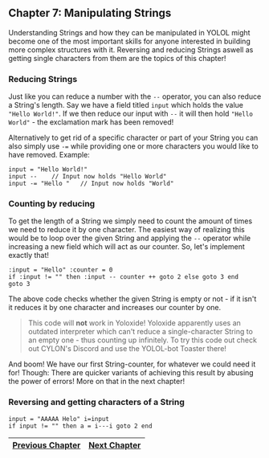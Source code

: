 ## Chapter 7: Manipulating Strings

Understanding Strings and how they can be manipulated in YOLOL might become one of the most important skills for anyone interested in building more complex structures with it.
Reversing and reducing Strings aswell as getting single characters from them are the topics of this chapter!

### Reducing Strings
Just like you can reduce a number with the `--` operator, you can also reduce a String's length.
Say we have a field titled `input` which holds the value `"Hello World!"`.
If we then reduce our input with `--` it will then hold `"Hello World"` - the exclamation mark has been removed!

Alternatively to get rid of a specific character or part of your String you can also simply use `-=` while providing one or more characters you would like to have removed. Example:
```
input = "Hello World!"
input --	// Input now holds "Hello World"
input -= "Hello "	// Input now holds "World"
```

### Counting by reducing
To get the length of a String we simply need to count the amount of times we need to reduce it by one character. The easiest way of realizing this would be to loop over the given String and applying the `--` operator while increasing a new field which will act as our counter. So, let's implement exactly that!

```
:input = "Hello" :counter = 0
if :input != "" then :input -- counter ++ goto 2 else goto 3 end
goto 3
```

The above code checks whether the given String is empty or not - if it isn't it reduces it by one character and increases our counter by one.

> This code will **not** work in Yoloxide! Yoloxide apparently uses an outdated interpreter which can't reduce a single-character String to an empty one - thus counting up infinitely.
> To try this code out check out CYLON's Discord and use the YOLOL-bot Toaster there!

And boom! We have our first String-counter, for whatever we could need it for!
Though: There are quicker variants of achieving this result by abusing the power of errors! More on that in the next chapter!


### Reversing and getting characters of a String

```
input = "AAAAA Helo" i=input
if input != "" then a = i---i goto 2 end
```


|[Previous Chapter](c6.md)|[Next Chapter](soon.md)|
|:-:|:-:|

